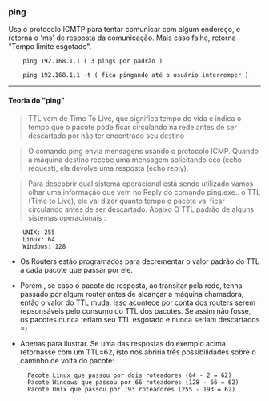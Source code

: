 ### ping


Usa o protocolo ICMTP para tentar comunicar com algum endereço, e retorna o 'ms' de resposta da comunicação. Mais caso falhe, retorna "Tempo limite esgotado".

		ping 192.168.1.1 ( 3 pings por padrão )

		ping 192.168.1.1 -t ( fica pingando até o usuário interromper )



---


#### Teoria do "ping"

> TTL vem de Time To Live, que significa tempo de vida e indica o tempo que o pacote pode ficar circulando na rede antes de ser descartado por não ter encontrado seu destino


> O comando ping envia mensagens usando o protocolo ICMP. Quando a máquina destino recebe uma mensagem solicitando eco (echo request), ela devolve uma resposta (echo reply).


> Para descobrir qual sistema operacional está sendo utilizado vamos olhar uma informação que vem no Reply do comando ping.exe.. o TTL (Time to Live), ele vai dizer quanto tempo o pacote vai ficar circulando antes de ser descartado. Abaixo O TTL padrão de alguns sistemas operacionais :

		UNIX: 255
		Linux: 64
		Windows: 128

- Os Routers estão programados para decrementar o valor padrão do TTL a cada pacote que passar por ele. 

- Porém , se caso o pacote de resposta, ao transitar pela rede, tenha passado por algum router antes de alcançar a máquina chamadora, então o valor do TTL muda. Isso acontece por conta dos routers serem repsonsáveis pelo consumo do TTL dos pacotes.  Se assim não fosse, os pacotes nunca teriam seu TTL esgotado e nunca seriam descartados =)

- Apenas para ilustrar. Se uma das respostas do exemplo acima retornasse com um TTL=62, isto nos abriria três possibilidades sobre o caminho de volta do pacote:

		Pacote Linux que passou por dois roteadores (64 - 2 = 62)
		Pacote Windows que passou por 66 roteadores (128 - 66 = 62)
		Pacote Unix que passou por 193 roteadores (255 - 193 = 62)
